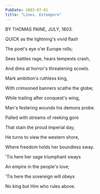 ```yaml
---
PubDate: 1803-07-01
title: "Lines, Extempore"
---
```


   BY THOMAS PAINE, JULY, 1803.





   QUICK as the lightning's vivid flash

   The poet's eye o'er Europe rolls;

   Sees battles rage, hears tempests crash,

   And dims at horror's threatening scowls.



   Mark ambition's ruthless king,

   With crimsoned banners scathe the globe;

   While trailing after conquest's wing,

   Man's festering wounds his demons probe.



   Palled with streams of reeking gore

   That stain the proud imperial day,

   He turns to view the western shore,

   Where freedom holds her boundless sway.



   'Tis here her sage triumphant sways

   An empire in the people's love;

   'Tis here the sovereign will obeys

   No king but Him who rules above.


